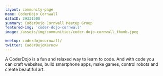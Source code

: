 ```yaml
---
layout: community-page
name: CoderDojo Cornwall
dataID: 29331508
summary: CoderDojo Cornwall Meetup Group
featured-img: 'coder-dojo-cornwall'
image: /assets/img/communities/coder-dojo-cornwall_thumb.jpeg

meetup: coderdojocornwall/
twitter: CoderDojoKernow
---
```


A CoderDojo is a fun and relaxed way to learn to code. And with code you can craft websites, build smartphone apps, make games, control robots and create beautiful art.
